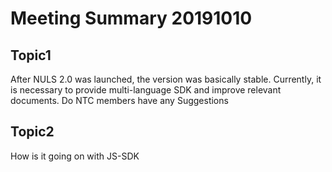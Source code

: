 # Meeting Summary 20191010
## Topic1
After NULS 2.0 was launched, the version was basically stable. Currently, it is necessary to provide multi-language SDK and improve relevant documents. Do NTC members have any Suggestions

## Topic2
How is it going on with JS-SDK





